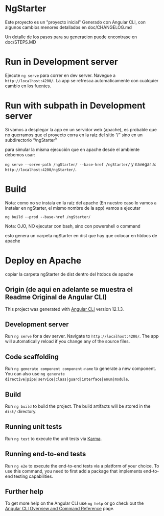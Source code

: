 # NgStarter
Este proyecto es un "proyecto inicial" Generado con Angular CLI, con algunos cambios menores detallados en doc/CHANGELOG.md

Un detalle de los pasos para su generacion puede encontrase en doc/STEPS.MD

# Run in Development server

Ejecute `ng serve` para correr en dev server. Navegue a `http://localhost:4200/`. La app se refresca automaticamente con cualquier cambio en los fuentes.

# Run with subpath in Development server

Si vamos a desplegar la app en un servidor web (apache), es probable que no querramos que el proyecto corra en la raiz del sitio “/” sino en un subdirectorio “/ngStarter”

para simular la misma ejecución que en apache desde el ambiente debemos usar:

`ng serve --serve-path /ngStarter/ --base-href /ngStarter/` y navegar a: `http://localhost:4200/ngStarter/`.

# Build
Nota: como no se instala en la raíz del apache (En nuestro caso lo vamos a instalar en ngStarter, el mismo nombre de la app) vamos a ejecutar 

`ng build --prod --base-href /ngStarter/` 

Nota: OJO, NO ejecutar con bash, sino con powershell o command

esto genera un carpeta ngStarter en dist que hay que colocar en htdocs de apache

# Deploy en Apache

copiar la carpeta ngStarter de dist dentro del htdocs de apache


## Origin (de aqui en adelante se muestra el Readme Original de Angular CLI)

This project was generated with [Angular CLI](https://github.com/angular/angular-cli) version 12.1.3.

## Development server

Run `ng serve` for a dev server. Navigate to `http://localhost:4200/`. The app will automatically reload if you change any of the source files.

## Code scaffolding

Run `ng generate component component-name` to generate a new component. You can also use `ng generate directive|pipe|service|class|guard|interface|enum|module`.

## Build

Run `ng build` to build the project. The build artifacts will be stored in the `dist/` directory.

## Running unit tests

Run `ng test` to execute the unit tests via [Karma](https://karma-runner.github.io).

## Running end-to-end tests

Run `ng e2e` to execute the end-to-end tests via a platform of your choice. To use this command, you need to first add a package that implements end-to-end testing capabilities.

## Further help

To get more help on the Angular CLI use `ng help` or go check out the [Angular CLI Overview and Command Reference](https://angular.io/cli) page.
